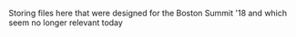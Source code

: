
Storing files here that were designed for the Boston Summit '18 and which seem no longer relevant today
